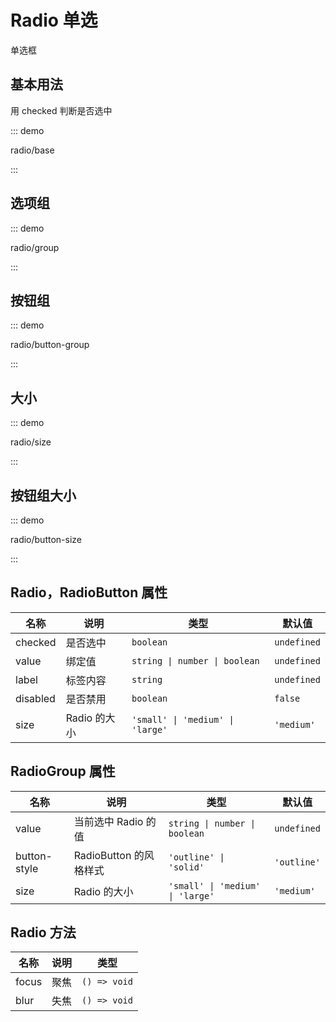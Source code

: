 # Radio 单选

单选框

## 基本用法

用 checked 判断是否选中

::: demo

radio/base

:::

## 选项组

::: demo

radio/group

:::

## 按钮组

::: demo

radio/button-group

:::

## 大小

::: demo

radio/size

:::

## 按钮组大小

::: demo

radio/button-size

:::

## Radio，RadioButton 属性

| 名称     | 说明         | 类型                             | 默认值      |
| -------- | ------------ | -------------------------------- | ----------- |
| checked  | 是否选中     | `boolean`                        | `undefined` |
| value    | 绑定值       | `string \| number \| boolean`    | `undefined` |
| label    | 标签内容     | `string`                         | `undefined` |
| disabled | 是否禁用     | `boolean`                        | `false`     |
| size     | Radio 的大小 | `'small' \| 'medium' \| 'large'` | `'medium'`  |

## RadioGroup 属性

| 名称         | 说明                   | 类型                             | 默认值      |
| ------------ | ---------------------- | -------------------------------- | ----------- |
| value        | 当前选中 Radio 的值    | `string \| number \| boolean`    | `undefined` |
| button-style | RadioButton 的风格样式 | `'outline' \| 'solid'`           | `'outline'` |
| size         | Radio 的大小           | `'small' \| 'medium' \| 'large'` | `'medium'`  |

## Radio 方法

| 名称  | 说明 | 类型         |
| ----- | ---- | ------------ |
| focus | 聚焦 | `() => void` |
| blur  | 失焦 | `() => void` |



<script setup lang="ts">
import RadioBase from '../examples/radio/base.vue'
import RadioGroup from '../examples/radio/group.vue'
import RadioButtonGroup from '../examples/radio/button-group.vue'
import RadioSize from '../examples/radio/size.vue'
import RadioButtonSize from '../examples/radio/button-size.vue'
</script>

